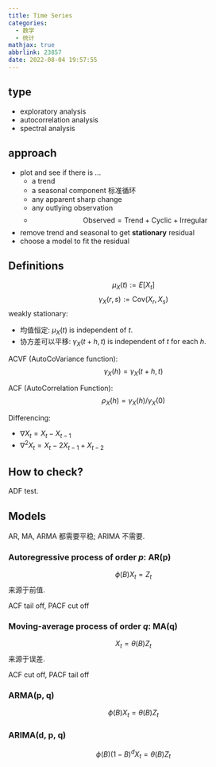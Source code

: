```yaml
---
title: Time Series
categories:
  - 数学
  - 统计
mathjax: true
abbrlink: 23857
date: 2022-08-04 19:57:55
---
```


## type

- exploratory analysis
- autocorrelation analysis
- spectral analysis

<!--more-->

## approach

- plot and see if there is ...
  - a trend
  - a seasonal component 标准循环
  - any apparent sharp change
  - any outlying observation
  - $$\text{Observed}=\text{Trend}+\text{Cyclic}+\text{Irregular}$$
- remove trend and seasonal to get **stationary** residual
- choose a model to fit the residual

## Definitions

$$\mu_X(t):= E[X_t]$$
$$\gamma_X(r,s):= \mathrm{Cov}(X_r,X_s)$$
weakly stationary:

- 均值恒定: $\mu_X(t)$ is independent of $t$.
- 协方差可以平移: $\gamma_X(t+h,t)$ is independent of $t$ for each $h$.

ACVF (AutoCoVariance function): $$\gamma_X(h)=\gamma_X(t+h,t)$$

ACF (AutoCorrelation Function): $$\rho_X(h)=\gamma_X(h)/\gamma_X(0)$$

Differencing:

- $\nabla X_t=X_t-X_{t-1}$
- $\nabla^2 X_t=X_t-2X_{t-1}+X_{t-2}$

## How to check?
ADF test.

## Models
AR, MA, ARMA 都需要平稳; ARIMA 不需要.

### Autoregressive process of order $p$: AR(p)
$$\phi(B)X_t=Z_t$$
来源于前值.

ACF tail off, PACF cut off

### Moving-average process of order $q$: MA(q)
$$X_t=\theta(B)Z_t$$
来源于误差.

ACF cut off, PACF tail off

### ARMA(p, q)
$$\phi(B)X_t=\theta(B)Z_t$$

### ARIMA(d, p, q)
$$\phi(B)(1-B)^dX_t=\theta(B)Z_t$$